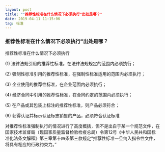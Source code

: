 ```yaml
---
layout: post
title: ""推荐性标准在什么情况下必须执行"出处是哪？"
date: 2019-04-11 11:15:06 
tag: 标准
---
```


### 推荐性标准在什么情况下必须执行”出处是哪？

<p>推荐性标准在什么情况下必须执行 
<p>(1) 法律法规引用的推荐性标准，在法律法规规定的范围内必须执行；
<p>(2) 强制性标准引用的推荐性标准，在强制性标准适用的范围内必须执行；
<p>(3) 企业使用的推荐性标准，在企业范围内必须执行；
<p>(4) 经济合同中引用的推荐性标准，在合同约定的范围内必须执行；
<p>(5) 在产品或其包装上标注的推荐性标准，则产品必须符合；
<p>(6) 获得认证并标示认证标志销售的产品，必须符合认证标准

<p>   对推荐性标准强制执行的情况进行了高度概括，但不是出自于某一个规范文件，在国家技术监督局（现国家质量监督检验检疫总局）令第12号《中华人民共和国标准化法条文解释》第三章第十四条第三款规定“推荐性标准一旦纳入指令性文件，将具有相应的行政约束力。”
